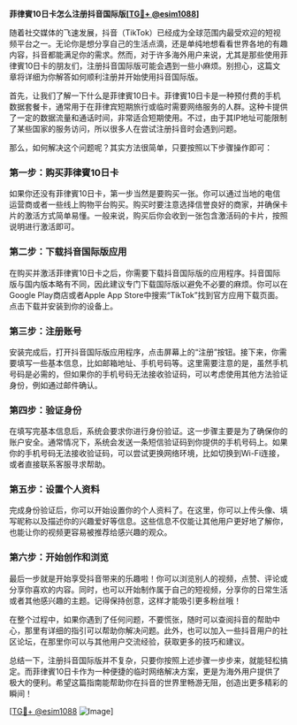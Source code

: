 **菲律賓10日卡怎么注册抖音国际版[[TG💪+ @esim1088](https://t.me/s/esim1088)]**

随着社交媒体的飞速发展，抖音（TikTok）已经成为全球范围内最受欢迎的短视频平台之一。无论你是想分享自己的生活点滴，还是单纯地想看看世界各地的有趣内容，抖音都能满足你的需求。然而，对于许多海外用户来说，尤其是那些使用菲律賓10日卡的朋友们，注册抖音国际版可能会遇到一些小麻烦。别担心，这篇文章将详细为你解答如何顺利注册并开始使用抖音国际版。

首先，让我们了解一下什么是菲律賓10日卡。菲律賓10日卡是一种预付费的手机数据套餐卡，通常用于在菲律宾短期旅行或临时需要网络服务的人群。这种卡提供了一定的数据流量和通话时间，非常适合短期使用。不过，由于其IP地址可能限制了某些国家的服务访问，所以很多人在尝试注册抖音时会遇到问题。

那么，如何解决这个问题呢？其实方法很简单，只要按照以下步骤操作即可：

### 第一步：购买菲律賓10日卡

如果你还没有菲律賓10日卡，第一步当然是要购买一张。你可以通过当地的电信运营商或者一些线上购物平台购买。购买时要注意选择信誉良好的商家，并确保卡片的激活方式简单易懂。一般来说，购买后你会收到一张包含激活码的卡片，按照说明进行激活即可。

### 第二步：下载抖音国际版应用

在购买并激活菲律賓10日卡之后，你需要下载抖音国际版的应用程序。抖音国际版与国内版本略有不同，因此建议专门下载国际版以避免不必要的麻烦。你可以在Google Play商店或者Apple App Store中搜索“TikTok”找到官方应用下载页面。点击下载并安装到你的设备上。

### 第三步：注册账号

安装完成后，打开抖音国际版应用程序，点击屏幕上的“注册”按钮。接下来，你需要填写一些基本信息，比如邮箱地址、手机号码等。这里需要注意的是，虽然手机号码是必需的，但如果你的手机号码无法接收验证码，可以考虑使用其他方法验证身份，例如通过邮件确认。

### 第四步：验证身份

在填写完基本信息后，系统会要求你进行身份验证。这一步骤主要是为了确保你的账户安全。通常情况下，系统会发送一条短信验证码到你提供的手机号码上。如果你的手机号码无法接收验证码，可以尝试更换网络环境，比如切换到Wi-Fi连接，或者直接联系客服寻求帮助。

### 第五步：设置个人资料

完成身份验证后，你可以开始设置你的个人资料了。在这里，你可以上传头像、填写昵称以及描述你的兴趣爱好等信息。这些信息不仅能让其他用户更好地了解你，也能让你的视频更容易被推荐给感兴趣的观众。

### 第六步：开始创作和浏览

最后一步就是开始享受抖音带来的乐趣啦！你可以浏览别人的视频，点赞、评论或分享你喜欢的内容。同时，也可以开始制作属于自己的短视频，分享你的日常生活或者其他感兴趣的主题。记得保持创意，这样才能吸引更多粉丝哦！

在整个过程中，如果你遇到了任何问题，不要慌张，随时可以查阅抖音的帮助中心，那里有详细的指引可以帮助你解决问题。此外，也可以加入一些抖音用户的社区论坛，在那里你可以与其他用户交流经验，获取更多的技巧和建议。

总结一下，注册抖音国际版并不复杂，只要你按照上述步骤一步步来，就能轻松搞定。而菲律賓10日卡作为一种便捷的临时网络解决方案，更是为海外用户提供了极大的便利。希望这篇指南能帮助你在抖音的世界里畅游无阻，创造出更多精彩的瞬间！

[[TG💪+ @esim1088](https://t.me/s/esim1088) ![Image](https://i.postimg.cc/4NQfJmqS/Snipaste-2025-05-13-00-14-12.png)]
